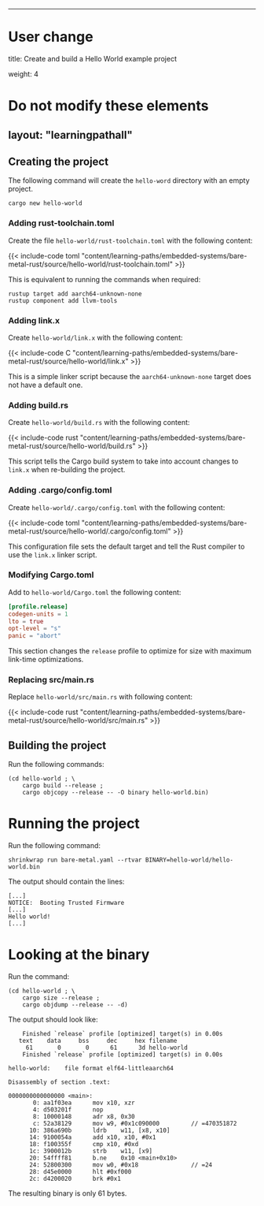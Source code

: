 
---
# User change
title: Create and build a Hello World example project

weight: 4

# Do not modify these elements
layout: "learningpathall"
---

## Creating the project

The following command will create the `hello-word` directory with an empty project.

```console
cargo new hello-world
```

### Adding rust-toolchain.toml

Create the file `hello-world/rust-toolchain.toml` with the following content:

{{< include-code toml "content/learning-paths/embedded-systems/bare-metal-rust/source/hello-world/rust-toolchain.toml" >}}

This is equivalent to running the commands when required:

```console
rustup target add aarch64-unknown-none
rustup component add llvm-tools
```

### Adding link.x

Create `hello-world/link.x` with the following content:

{{< include-code C "content/learning-paths/embedded-systems/bare-metal-rust/source/hello-world/link.x" >}}

This is a simple linker script because the `aarch64-unknown-none` target does not have a default one.

### Adding build.rs

Create `hello-world/build.rs` with the following content:

{{< include-code rust "content/learning-paths/embedded-systems/bare-metal-rust/source/hello-world/build.rs" >}}

This script tells the Cargo build system to take into account changes to `link.x` when re-building the project.

### Adding .cargo/config.toml

Create `hello-world/.cargo/config.toml` with the following content:

{{< include-code toml "content/learning-paths/embedded-systems/bare-metal-rust/source/hello-world/.cargo/config.toml" >}}

This configuration file sets the default target and tell the Rust compiler to use the `link.x` linker script.

### Modifying Cargo.toml

Add to `hello-world/Cargo.toml` the following content:

```toml
[profile.release]
codegen-units = 1
lto = true
opt-level = "s"
panic = "abort"
```

This section changes the `release` profile to optimize for size with maximum link-time optimizations.

### Replacing src/main.rs

Replace `hello-world/src/main.rs` with following content:

{{< include-code rust "content/learning-paths/embedded-systems/bare-metal-rust/source/hello-world/src/main.rs" >}}

## Building the project

Run the following commands:

```
(cd hello-world ; \
    cargo build --release ;
    cargo objcopy --release -- -O binary hello-world.bin)
```

# Running the project

Run the following command:

```
shrinkwrap run bare-metal.yaml --rtvar BINARY=hello-world/hello-world.bin
```

The output should contain the lines:

```
[...]
NOTICE:  Booting Trusted Firmware
[...]
Hello world!
[...]
```

# Looking at the binary

Run the command:

```
(cd hello-world ; \
    cargo size --release ;
    cargo objdump --release -- -d)
```

The output should look like:

```
    Finished `release` profile [optimized] target(s) in 0.00s
   text	   data	    bss	    dec	    hex	filename
     61	      0	      0	     61	     3d	hello-world
    Finished `release` profile [optimized] target(s) in 0.00s

hello-world:	file format elf64-littleaarch64

Disassembly of section .text:

0000000000000000 <main>:
       0: aa1f03ea     	mov	x10, xzr
       4: d503201f     	nop
       8: 10000148     	adr	x8, 0x30
       c: 52a38129     	mov	w9, #0x1c090000         // =470351872
      10: 386a690b     	ldrb	w11, [x8, x10]
      14: 9100054a     	add	x10, x10, #0x1
      18: f100355f     	cmp	x10, #0xd
      1c: 3900012b     	strb	w11, [x9]
      20: 54ffff81     	b.ne	0x10 <main+0x10>
      24: 52800300     	mov	w0, #0x18               // =24
      28: d45e0000     	hlt	#0xf000
      2c: d4200020     	brk	#0x1
```

The resulting binary is only 61 bytes.
